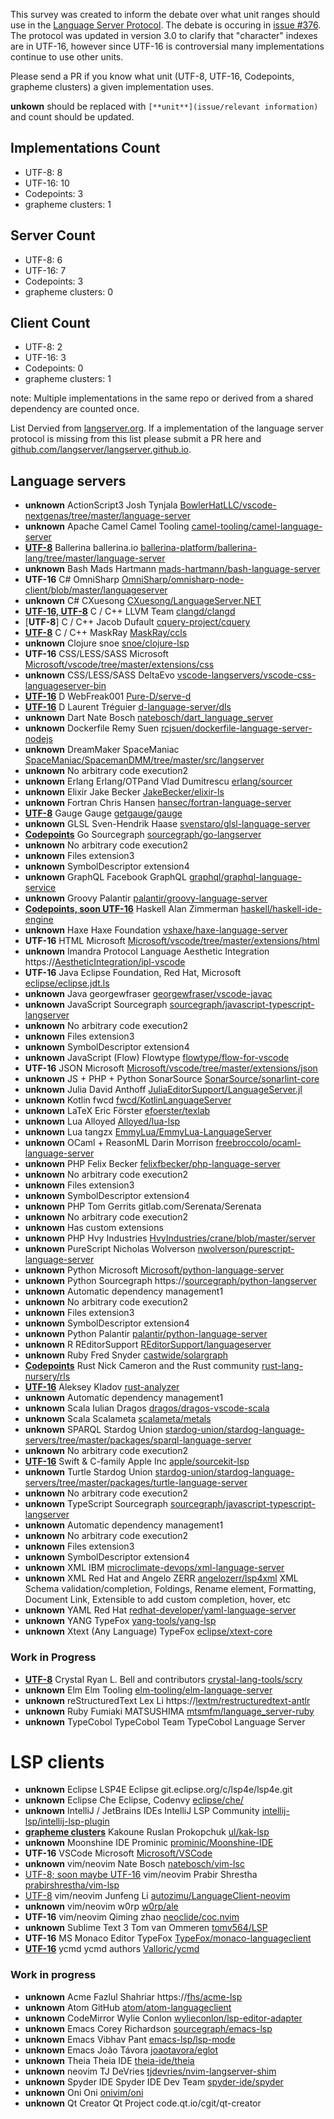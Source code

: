This survey was created to inform the debate over what unit ranges should use in the [Language Server Protocol](https://github.com/Microsoft/language-server-protocol).
The debate is occuring in [issue #376](https://github.com/Microsoft/language-server-protocol/issues/376).
The protocol was updated in version 3.0 to clarify that "character" indexes are in UTF-16, however since UTF-16 is controversial many implementations continue to use other units.

Please send a PR if you know what unit (UTF-8, UTF-16, Codepoints, grapheme clusters) a given implementation uses.

**unkown** should be replaced with `[**unit**](issue/relevant information)` and count should be updated.

## Implementations Count
- UTF-8: 8
- UTF-16: 10
- Codepoints: 3
- grapheme clusters: 1

## Server Count
- UTF-8: 6
- UTF-16: 7
- Codepoints: 3
- grapheme clusters: 0

## Client Count
- UTF-8: 2
- UTF-16: 3
- Codepoints: 0
- grapheme clusters: 1

note: Multiple implementations in the same repo or derived from a shared dependency are counted once.

List Dervied from [langserver.org](https://langserver.org).
If a implementation of the language server protocol is missing from this list please submit a PR here and [github.com/langserver/langserver.github.io](https://github.com/langserver/langserver.github.io).

## Language servers

- **unknown** ActionScript3 Josh Tynjala [BowlerHatLLC/vscode-nextgenas/tree/master/language-server](https://github.com/BowlerHatLLC/vscode-nextgenas/tree/master/language-server)
- **unknown** Apache Camel Camel Tooling [camel-tooling/camel-language-server](https://github.com/camel-tooling/camel-language-server)
- [**UTF-8**](https://github.com/ballerina-platform/ballerina-lang/issues/14722) Ballerina ballerina.io [ballerina-platform/ballerina-lang/tree/master/language-server](https://github.com/ballerina-platform/ballerina-lang/tree/master/language-server)
- **unknown** Bash Mads Hartmann [mads-hartmann/bash-language-server](https://github.com/mads-hartmann/bash-language-server)
- **UTF-16** C# OmniSharp [OmniSharp/omnisharp-node-client/blob/master/languageserver](https://github.com/OmniSharp/omnisharp-node-client/blob/master/languageserver)
- **unknown** C# CXuesong [CXuesong/LanguageServer.NET](https://github.com/CXuesong/LanguageServer.NET)
- [**UTF-16, UTF-8**](https://github.com/clangd/clangd/issues/3) C / C++ LLVM Team [clangd/clangd](https://github.com/clangd/clangd)
- [**UTF-8**] C / C++ Jacob Dufault [cquery-project/cquery](https://github.com/cquery-project/cquery)
- [**UTF-8**](https://github.com/Microsoft/language-server-protocol/issues/376#issuecomment-476923893) C / C++ MaskRay [MaskRay/ccls](https://github.com/MaskRay/ccls)
- **unknown** Clojure snoe [snoe/clojure-lsp](https://github.com/snoe/clojure-lsp)
- **UTF-16** CSS/LESS/SASS Microsoft [Microsoft/vscode/tree/master/extensions/css](https://github.com/Microsoft/vscode/tree/master/extensions/css)
- **unknown** CSS/LESS/SASS DeltaEvo [vscode-langservers/vscode-css-languageserver-bin](https://github.com/vscode-langservers/vscode-css-languageserver-bin)
- [**UTF-16**](https://github.com/Pure-D/serve-d/blob/master/source/served/textdocumentmanager.d) D WebFreak001 [Pure-D/serve-d](https://github.com/Pure-D/serve-d)
- [**UTF-16**](https://github.com/d-language-server/dls/blob/master/util/source/dls/util/document.d) D Laurent Tréguier [d-language-server/dls](https://github.com/d-language-server/dls)
- **unknown** Dart Nate Bosch [natebosch/dart_language_server](https://github.com/natebosch/dart_language_server)
- **unknown** Dockerfile Remy Suen [rcjsuen/dockerfile-language-server-nodejs](https://github.com/rcjsuen/dockerfile-language-server-nodejs)
- **unknown** DreamMaker SpaceManiac [SpaceManiac/SpacemanDMM/tree/master/src/langserver](https://github.com/SpaceManiac/SpacemanDMM/tree/master/src/langserver)
- **unknown** No arbitrary code execution2
- **unknown** Erlang Erlang/OTPand Vlad Dumitrescu [erlang/sourcer](https://github.com/erlang/sourcer)
- **unknown** Elixir Jake Becker [JakeBecker/elixir-ls](https://github.com/JakeBecker/elixir-ls)
- **unknown** Fortran Chris Hansen [hansec/fortran-language-server](https://github.com/hansec/fortran-language-server)
- [**UTF-8**](https://gitter.im/getgauge/chat) Gauge Gauge [getgauge/gauge](https://github.com/getgauge/gauge)
- **unknown** GLSL Sven-Hendrik Haase [svenstaro/glsl-language-server](https://github.com/svenstaro/glsl-language-server)
- [**Codepoints**](http://www.url.com) Go Sourcegraph [sourcegraph/go-langserver](https://github.com/sourcegraph/go-langserver)
- **unknown** No arbitrary code execution2
- **unknown** Files extension3
- **unknown** SymbolDescriptor extension4
- **unknown** GraphQL Facebook GraphQL [graphql/graphql-language-service](https://github.com/graphql/graphql-language-service)
- **unknown** Groovy Palantir [palantir/groovy-language-server](https://github.com/palantir/groovy-language-server)
- [**Codepoints, soon UTF-16**](https://github.com/alanz/haskell-lsp/pull/70) Haskell Alan Zimmerman [haskell/haskell-ide-engine](https://github.com/haskell/haskell-ide-engine)
- **unknown** Haxe Haxe Foundation [vshaxe/haxe-language-server](https://github.com/vshaxe/haxe-language-server)
- **UTF-16** HTML Microsoft [Microsoft/vscode/tree/master/extensions/html](https://github.com/Microsoft/vscode/tree/master/extensions/html)
- **unknown** Imandra Protocol Language Aesthetic Integration https://[AestheticIntegration/ipl-vscode](https://github.com/AestheticIntegration/ipl-vscode)
- **UTF-16** Java Eclipse Foundation, Red Hat, Microsoft [eclipse/eclipse.jdt.ls](https://github.com/eclipse/eclipse.jdt.ls)
- **unknown** Java georgewfraser [georgewfraser/vscode-javac](https://github.com/georgewfraser/vscode-javac)
- **unknown** JavaScript Sourcegraph [sourcegraph/javascript-typescript-langserver](https://github.com/sourcegraph/javascript-typescript-langserver)
- **unknown** No arbitrary code execution2
- **unknown** Files extension3
- **unknown** SymbolDescriptor extension4
- **unknown** JavaScript (Flow) Flowtype [flowtype/flow-for-vscode](https://github.com/flowtype/flow-for-vscode)
- **UTF-16** JSON Microsoft [Microsoft/vscode/tree/master/extensions/json](https://github.com/Microsoft/vscode/tree/master/extensions/json)
- **unknown** JS + PHP + Python SonarSource [SonarSource/sonarlint-core](https://github.com/SonarSource/sonarlint-core)
- **unknown** Julia David Anthoff [JuliaEditorSupport/LanguageServer.jl](https://github.com/JuliaEditorSupport/LanguageServer.jl)
- **unknown** Kotlin fwcd [fwcd/KotlinLanguageServer](https://github.com/fwcd/KotlinLanguageServer)
- **unknown** LaTeX Eric Förster [efoerster/texlab](https://github.com/efoerster/texlab)
- **unknown** Lua Alloyed [Alloyed/lua-lsp](https://github.com/Alloyed/lua-lsp)
- **unknown** Lua tangzx [EmmyLua/EmmyLua-LanguageServer](https://github.com/EmmyLua/EmmyLua-LanguageServer)
- **unknown** OCaml + ReasonML Darin Morrison [freebroccolo/ocaml-language-server](https://github.com/freebroccolo/ocaml-language-server)
- **unknown** PHP Felix Becker [felixfbecker/php-language-server](https://github.com/felixfbecker/php-language-server)
- **unknown** No arbitrary code execution2
- **unknown** Files extension3
- **unknown** SymbolDescriptor extension4
- **unknown** PHP Tom Gerrits gitlab.com/Serenata/Serenata
- **unknown** No arbitrary code execution2
- **unknown** Has custom extensions
- **unknown** PHP Hvy Industries [HvyIndustries/crane/blob/master/server](https://github.com/HvyIndustries/crane/blob/master/server)
- **unknown** PureScript Nicholas Wolverson [nwolverson/purescript-language-server](https://github.com/nwolverson/purescript-language-server)
- **unknown** Python Microsoft [Microsoft/python-language-server](https://github.com/Microsoft/python-language-server)
- **unknown** Python Sourcegraph https://[sourcegraph/python-langserver](https://github.com/sourcegraph/python-langserver)
- **unknown** Automatic dependency management1
- **unknown** No arbitrary code execution2
- **unknown** Files extension3
- **unknown** SymbolDescriptor extension4
- **unknown** Python Palantir [palantir/python-language-server](https://github.com/palantir/python-language-server)
- **unknown** R REditorSupport [REditorSupport/languageserver](https://github.com/REditorSupport/languageserver)
- **unknown** Ruby Fred Snyder [castwide/solargraph](https://github.com/castwide/solargraph)
- [**Codepoints**](https://github.com/rust-lang/rls/issues/1113) Rust Nick Cameron and the Rust community [rust-lang-nursery/rls](https://github.com/rust-lang-nursery/rls)
- [**UTF-16**](https://www.reddit.com/r/programming/comments/b5xoem/lsp_character_index_unit_survey/ejh8e3k) Aleksey Kladov [rust-analyzer](https://github.com/rust-analyzer/rust-analyzer)
- **unknown** Automatic dependency management1
- **unknown** Scala Iulian Dragos [dragos/dragos-vscode-scala](https://github.com/dragos/dragos-vscode-scala)
- **unknown** Scala Scalameta [scalameta/metals](https://github.com/scalameta/metals)
- **unknown** SPARQL Stardog Union [stardog-union/stardog-language-servers/tree/master/packages/sparql-language-server](https://github.com/stardog-union/stardog-language-servers/tree/master/packages/sparql-language-server)
- **unknown** No arbitrary code execution2
- [**UTF-16**](https://bugs.swift.org/browse/SR-9311) Swift & C-family Apple Inc [apple/sourcekit-lsp](https://github.com/apple/sourcekit-lsp)
- **unknown** Turtle Stardog Union [stardog-union/stardog-language-servers/tree/master/packages/turtle-language-server](https://github.com/stardog-union/stardog-language-servers/tree/master/packages/turtle-language-server)
- **unknown** No arbitrary code execution2
- **unknown** TypeScript Sourcegraph [sourcegraph/javascript-typescript-langserver](https://github.com/sourcegraph/javascript-typescript-langserver)
- **unknown** Automatic dependency management1
- **unknown** No arbitrary code execution2
- **unknown** Files extension3
- **unknown** SymbolDescriptor extension4
- **unknown** XML IBM [microclimate-devops/xml-language-server](https://github.com/microclimate-devops/xml-language-server)
- **unknown** XML Red Hat and Angelo ZERR [angelozerr/lsp4xml](https://github.com/angelozerr/lsp4xml) XML Schema validation/completion, Foldings, Rename element, Formatting, Document Link, Extensible to add custom completion, hover, etc
- **unknown** YAML Red Hat [redhat-developer/yaml-language-server](https://github.com/redhat-developer/yaml-language-server)
- **unknown** YANG TypeFox [yang-tools/yang-lsp](https://github.com/yang-tools/yang-lsp)
- **unknown** Xtext (Any Language) TypeFox [eclipse/xtext-core](https://github.com/eclipse/xtext-core)

### Work in Progress

- [**UTF-8**](https://github.com/crystal-lang-tools/scry/issues/154) Crystal Ryan L. Bell and contributors [crystal-lang-tools/scry](https://github.com/crystal-lang-tools/scry)
- **unknown** Elm Elm Tooling [elm-tooling/elm-language-server](https://github.com/elm-tooling/elm-language-server)
- **unknown** reStructuredText Lex Li https://[lextm/restructuredtext-antlr](https://github.com/lextm/restructuredtext-antlr)
- **unknown** Ruby Fumiaki MATSUSHIMA [mtsmfm/language_server-ruby](https://github.com/mtsmfm/language_server-ruby)
- **unknown** TypeCobol TypeCobol Team TypeCobol Language Server

# LSP clients
- **unknown** Eclipse LSP4E Eclipse git.eclipse.org/c/lsp4e/lsp4e.git
- **unknown** Eclipse Che Eclipse, Codenvy [eclipse/che/](https://github.com/eclipse/che/)
- **unknown** IntelliJ / JetBrains IDEs IntelliJ LSP Community [intellij-lsp/intellij-lsp-plugin](https://github.com/intellij-lsp/intellij-lsp-plugin)
- [**grapheme clusters**](http://github.com/ul/kak-lsp/issues/98) Kakoune Ruslan Prokopchuk [ul/kak-lsp](https://github.com/ul/kak-lsp)
- **unknown** Moonshine IDE Prominic [prominic/Moonshine-IDE](https://github.com/prominic/Moonshine-IDE)
- **UTF-16** VSCode Microsoft [Microsoft/VSCode](https://github.com/Microsoft/VSCode)
- **unknown** vim/neovim Nate Bosch [natebosch/vim-lsc](https://github.com/natebosch/vim-lsc)
- [UTF-8; soon maybe UTF-16](https://github.com/prabirshrestha/vim-lsp/pull/284) vim/neovim Prabir Shrestha [prabirshrestha/vim-lsp](https://github.com/prabirshrestha/vim-lsp)
- [UTF-8](https://github.com/autozimu/LanguageClient-neovim/issues/127) vim/neovim Junfeng Li [autozimu/LanguageClient-neovim](https://github.com/autozimu/LanguageClient-neovim)
- **unknown** vim/neovim w0rp [w0rp/ale](https://github.com/w0rp/ale)
- **UTF-16** vim/neovim Qiming zhao [neoclide/coc.nvim](https://github.com/neoclide/coc.nvim)
- **unknown** Sublime Text 3 Tom van Ommeren [tomv564/LSP](https://github.com/tomv564/LSP)
- **UTF-16** MS Monaco Editor TypeFox [TypeFox/monaco-languageclient](https://github.com/TypeFox/monaco-languageclient)
- [**UTF-16**](https://github.com/Valloric/ycmd/pull/857) ycmd ycmd authors [Valloric/ycmd](https://github.com/Valloric/ycmd)

### Work in progress

- **unknown** Acme Fazlul Shahriar https://[fhs/acme-lsp](https://github.com/fhs/acme-lsp)
- **unknown** Atom GitHub [atom/atom-languageclient](https://github.com/atom/atom-languageclient)
- **unknown** CodeMirror Wylie Conlon [wylieconlon/lsp-editor-adapter](https://github.com/wylieconlon/lsp-editor-adapter)
- **unknown** Emacs Corey Richardson [sourcegraph/emacs-lsp](https://github.com/sourcegraph/emacs-lsp)
- **unknown** Emacs Vibhav Pant [emacs-lsp/lsp-mode](https://github.com/emacs-lsp/lsp-mode)
- **unknown** Emacs João Távora [joaotavora/eglot](https://github.com/joaotavora/eglot)
- **unknown** Theia Theia IDE [theia-ide/theia](https://github.com/theia-ide/theia)
- **unknown** neovim TJ DeVries [tjdevries/nvim-langserver-shim](https://github.com/tjdevries/nvim-langserver-shim)
- **unknown** Spyder IDE Spyder IDE Dev Team [spyder-ide/spyder](https://github.com/spyder-ide/spyder)
- **unknown** Oni Oni [onivim/oni](https://github.com/onivim/oni)
- **unknown** Qt Creator Qt Project code.qt.io/cgit/qt-creator
